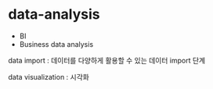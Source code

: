 # data-analysis
* BI
* Business data analysis

data import : 데이터를 다양하게 활용할 수 있는 데이터 import 단계

data visualization : 시각화
